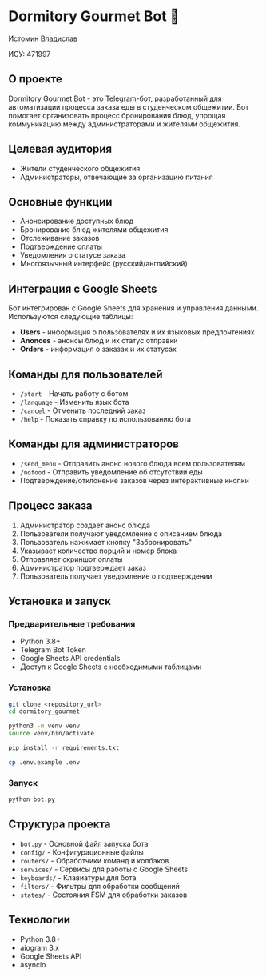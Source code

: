 # Dormitory Gourmet Bot 🤖
Истомин Владислав

ИСУ: 471997
## О проекте
Dormitory Gourmet Bot - это Telegram-бот, разработанный для автоматизации процесса заказа еды в студенческом общежитии. Бот помогает организовать процесс бронирования блюд, упрощая коммуникацию между администраторами и жителями общежития.

## Целевая аудитория
- Жители студенческого общежития
- Администраторы, отвечающие за организацию питания

## Основные функции
- Анонсирование доступных блюд
- Бронирование блюд жителями общежития
- Отслеживание заказов
- Подтверждение оплаты
- Уведомления о статусе заказа
- Многоязычный интерфейс (русский/английский)

## Интеграция с Google Sheets
Бот интегрирован с Google Sheets для хранения и управления данными. Используются следующие таблицы:
- **Users** - информация о пользователях и их языковых предпочтениях
- **Anonces** - анонсы блюд и их статус отправки
- **Orders** - информация о заказах и их статусах

## Команды для пользователей
- `/start` - Начать работу с ботом
- `/language` - Изменить язык бота
- `/cancel` - Отменить последний заказ
- `/help` - Показать справку по использованию бота

## Команды для администраторов
- `/send_menu` - Отправить анонс нового блюда всем пользователям
- `/nofood` - Отправить уведомление об отсутствии еды
- Подтверждение/отклонение заказов через интерактивные кнопки

## Процесс заказа
1. Администратор создает анонс блюда
2. Пользователи получают уведомление с описанием блюда
3. Пользователь нажимает кнопку "Забронировать"
4. Указывает количество порций и номер блока
5. Отправляет скриншот оплаты
6. Администратор подтверждает заказ
7. Пользователь получает уведомление о подтверждении

## Установка и запуск

### Предварительные требования
- Python 3.8+
- Telegram Bot Token
- Google Sheets API credentials
- Доступ к Google Sheets с необходимыми таблицами

### Установка
```sh
git clone <repository_url>
cd dormitory_gourmet

python3 -m venv venv
source venv/bin/activate

pip install -r requirements.txt

cp .env.example .env
```

### Запуск
```sh
python bot.py
```

## Структура проекта
- `bot.py` - Основной файл запуска бота
- `config/` - Конфигурационные файлы
- `routers/` - Обработчики команд и колбэков
- `services/` - Сервисы для работы с Google Sheets
- `keyboards/` - Клавиатуры для бота
- `filters/` - Фильтры для обработки сообщений
- `states/` - Состояния FSM для обработки заказов

## Технологии
- Python 3.8+
- aiogram 3.x
- Google Sheets API
- asyncio
